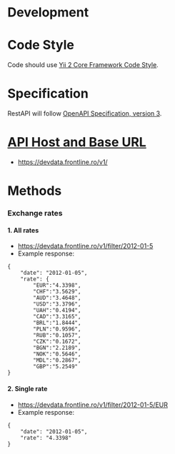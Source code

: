 # Development

# Code Style

Code should use [Yii 2 Core Framework Code Style](https://github.com/yiisoft/yii2/blob/master/docs/internals/core-code-style.md).

# Specification

RestAPI will follow [OpenAPI Specification, version 3](http://spec.openapis.org/oas/v3.0.3).

# [API Host and Base URL](https://swagger.io/docs/specification/api-host-and-base-path)

- https://devdata.frontline.ro/v1/

# Methods

### Exchange rates

#### 1. All rates

- https://devdata.frontline.ro/v1/filter/2012-01-5
- Example response:

```
{
    "date": "2012-01-05",
    "rate": {
        "EUR":"4.3398",
        "CHF":"3.5629",
        "AUD":"3.4648",
        "USD":"3.3796",
        "UAH":"0.4194",
        "CAD":"3.3165",
        "BRL":"1.8444",
        "PLN":"0.9596",
        "RUB":"0.1057",
        "CZK":"0.1672",
        "BGN":"2.2189",
        "NOK":"0.5646",
        "MDL":"0.2867",
        "GBP":"5.2549"
}
```

#### 2. Single rate

- https://devdata.frontline.ro/v1/filter/2012-01-5/EUR
- Example response:

```
{
    "date": "2012-01-05",
    "rate": "4.3398"
}
```
